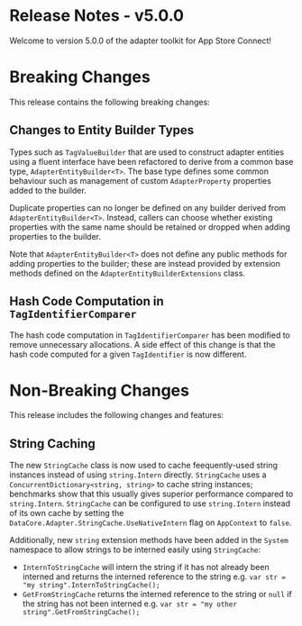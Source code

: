 # Release Notes - v5.0.0

Welcome to version 5.0.0 of the adapter toolkit for App Store Connect!


# Breaking Changes

This release contains the following breaking changes:


## Changes to Entity Builder Types

Types such as `TagValueBuilder` that are used to construct adapter entities using a fluent interface have been refactored to derive from a common base type, `AdapterEntityBuilder<T>`. The base type defines some common behaviour such as management of custom `AdapterProperty` properties added to the builder.

Duplicate properties can no longer be defined on any builder derived from `AdapterEntityBuilder<T>`. Instead, callers can choose whether existing properties with the same name should be retained or dropped when adding properties to the builder.

Note that `AdapterEntityBuilder<T>` does not define any public methods for adding properties to the builder; these are instead provided by extension methods defined on the `AdapterEntityBuilderExtensions` class.


## Hash Code Computation in `TagIdentifierComparer`

The hash code computation in `TagIdentifierComparer` has been modified to remove unnecessary allocations. A side effect of this change is that the hash code computed for a given `TagIdentifier` is now different.


# Non-Breaking Changes

This release includes the following changes and features:


## String Caching

The new `StringCache` class is now used to cache feequently-used string instances instead of using `string.Intern` directly. `StringCache` uses a `ConcurrentDictionary<string, string>` to cache string instances; benchmarks show that this usually gives superior performance compared to `string.Intern`. `StringCache` can be configured to use `string.Intern` instead of its own cache by setting the `DataCore.Adapter.StringCache.UseNativeIntern` flag on `AppContext` to `false`.

Additionally, new `string` extension methods have been added in the `System` namespace to allow strings to be interned easily using `StringCache`:

* `InternToStringCache` will intern the string if it has not already been interned and returns the interned reference to the string e.g. `var str = "my string".InternToStringCache();`
* `GetFromStringCache` returns the interned reference to the string or `null` if the string has not been interned e.g. `var str = "my other string".GetFromStringCache();`

